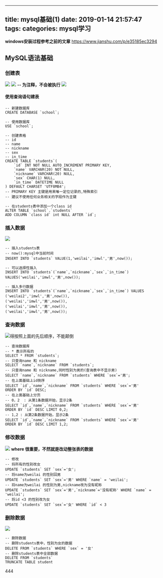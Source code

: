 
---
title: mysql基础(1)
date: 2019-01-14 21:57:47
tags:
categories: mysql学习
---



**windows安装过程参考之前的文章**
https://www.jianshu.com/p/e35185ec3294

## MySQL语法基础
### 创建表
![](https://upload-images.jianshu.io/upload_images/14597179-e5337691cb52df57.png?imageMogr2/auto-orient/strip%7CimageView2/2/w/1240)
![](https://upload-images.jianshu.io/upload_images/14597179-6f81961566f3b52a.png?imageMogr2/auto-orient/strip%7CimageView2/2/w/1240)
**-- 为注释，不会被执行**
![](https://upload-images.jianshu.io/upload_images/14597179-f5e3b6d515a3c27f.png?imageMogr2/auto-orient/strip%7CimageView2/2/w/1240)
#### 使用查询语句建表
```
-- 新建数据库
CREATE DATABASE `school`;

-- 使用数据库
USE `school`;

-- 创建表格
-- id
-- name
-- nickname
-- sex
-- in_time
CREATE TABLE `students`(
	`id` INT NOT NULL AUTO_INCREMENT PRIMARY KEY,
	`name` VARCHAR(20) NOT NULL,
	`nickname` VARCHAR(20) NULL,
	`sex` CHAR(1) NULL,
	`in_time` DATETIME NULL
) DEFAULT CHARSET 'UTF8MB4';
-- PRIMARY KEY 主键是用来唯一定位记录的,特殊索引
-- 建议不使用任何业务相关的字段作为主键

-- 在students表中添加一个class id
ALTER TABLE `school`.`students`
ADD COLUMN `class id` int NULL AFTER `id`;
```
### 插入数据
![](https://upload-images.jianshu.io/upload_images/14597179-bcf9fc45ccef45c3.png?imageMogr2/auto-orient/strip%7CimageView2/2/w/1240)
```
-- 插入students表   
-- now():mysql中当前时间
INSERT INTO `students` VALUE(1,'weilai','imwl','男',now());

-- 可以选择性插入
INSERT INTO `students`(`name`,`nickname`,`sex`,`in_time`) VALUES('weilai','imwl','男',now());

-- 插入多行数据
INSERT INTO `students`(`name`,`nickname`,`sex`,`in_time`) VALUES
('weilai2','imwl','男',now()),
('weilai','imwl','男',now()),
('weilai','imwl','男',now()),
('weilai','imwl','男',now());
```
### 查询数据
![得按照上面的先后顺序，不能颠倒](https://upload-images.jianshu.io/upload_images/14597179-53f0c41769e97f51.png?imageMogr2/auto-orient/strip%7CimageView2/2/w/1240)
```
-- 查询数据库
-- * 表示所有的
SELECT * FROM `students`;
-- 只查询name 和 nickname
SELECT `name`,`nickname` FROM `students`;
-- 只查询name 和 nickname,同时性别为男的(查询表中不显示男)
SELECT `name`,`nickname` FROM `students` WHERE `sex`='男';
-- 在上面基础上id倒序
SELECT `id`,`name`,`nickname` FROM `students` WHERE `sex`='男'
ORDER BY `id` DESC;
-- 在上面基础上分页
-- 0，2  : 从第1条数据开始，显示2条
SELECT `id`,`name`,`nickname` FROM `students` WHERE `sex`='男'
ORDER BY `id` DESC LIMIT 0,2;
-- 1,2 : 从第2条数据开始，显示2条
SELECT `id`,`name`,`nickname` FROM `students` WHERE `sex`='男'
ORDER BY `id` DESC LIMIT 1,2;
```
### 修改数据
![](https://upload-images.jianshu.io/upload_images/14597179-55179cbdc79cdbb5.png?imageMogr2/auto-orient/strip%7CimageView2/2/w/1240)
**where 很重要，不然就是改动整张表的数据**
```
-- 修改
-- 将所有的性别改女
UPDATE `students` SET `sex`='女';
-- 将name为weilai 的性别回男
UPDATE `students` SET `sex`='男' WHERE `name` = 'weilai';
-- 将name为weilai 的性别为男,nickname改为没有昵称
UPDATE `students` SET `sex`='男',`nickname`='没有昵称' WHERE `name` = 'weilai';
-- 将id <3 的性别改为女
UPDATE `students` SET `sex`='女' WHERE `id` < 3

```
### 删除数据
![](https://upload-images.jianshu.io/upload_images/14597179-bbe41919edbb6dee.png?imageMogr2/auto-orient/strip%7CimageView2/2/w/1240)
 
```
-- 删除数据  
-- 删除students表中，性别为女的数据
DELETE FROM `students` WHERE `sex` = '女'
-- 删除students表中全部数据
DELETE FROM `students`
TRUNCATE TABLE student
```
444
